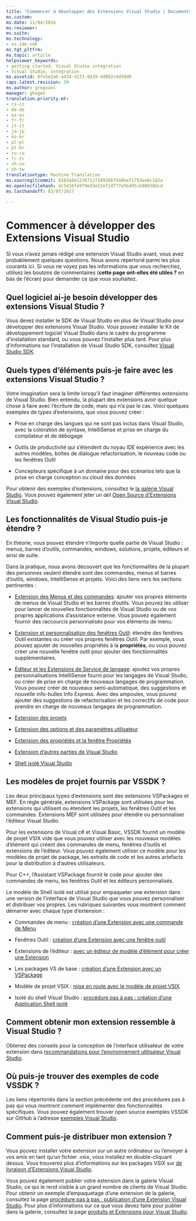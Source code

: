 ```yaml
---
title: "Commencer à développer des Extensions Visual Studio | Documents Microsoft"
ms.custom: 
ms.date: 11/04/2016
ms.reviewer: 
ms.suite: 
ms.technology:
- vs-ide-sdk
ms.tgt_pltfrm: 
ms.topic: article
helpviewer_keywords:
- getting started, Visual Studio integration
- Visual Studio, integration
ms.assetid: 8fe5e2ab-a424-4173-9d39-dd082c4d58d0
caps.latest.revision: 29
ms.author: gregvanl
manager: ghogen
translation.priority.mt:
- cs-cz
- de-de
- es-es
- fr-fr
- it-it
- ja-jp
- ko-kr
- pl-pl
- pt-br
- ru-ru
- tr-tr
- zh-cn
- zh-tw
translationtype: Machine Translation
ms.sourcegitcommit: 8163a0e1230712734936b7548bef1753ee0c1d2a
ms.openlocfilehash: dc5416fe979ed3e52ef2df77e5b495cb98038dcd
ms.lasthandoff: 03/07/2017

---
```

# <a name="starting-to-develop-visual-studio-extensions"></a>Commencer à développer des Extensions Visual Studio
Si vous n’avez jamais rédigé une extension Visual Studio avant, vous avez probablement quelques questions. Nous avons répertorié parmi les plus courants ici. Si vous ne voyez pas les informations que vous recherchez, utilisez les boutons de commentaires (**cette page ont-elles été utiles ?** en bas de l’écran) pour demander ce que vous souhaitez.  
  
## <a name="what-software-do-i-need-to-develop-visual-studio-extensions"></a>Quel logiciel ai-je besoin développer des extensions Visual Studio ?  
 Vous devez installer le SDK de Visual Studio en plus de Visual Studio pour développer des extensions Visual Studio. Vous pouvez installer le Kit de développement logiciel Visual Studio dans le cadre du programme d’installation standard, ou vous pouvez l’installer plus tard. Pour plus d’informations sur l’installation de Visual Studio SDK, consultez [Visual Studio SDK](../extensibility/visual-studio-sdk.md).  
  
## <a name="what-kinds-of-things-can-i-do-with-visual-studio-extensions"></a>Quels types d’éléments puis-je faire avec les extensions Visual Studio ?  
 Votre imagination sera la limite lorsqu’il faut imaginer différentes extensions de Visual Studio. Bien entendu, la plupart des extensions avoir quelque chose à faire avec l’écriture de code, mais qui n’a pas le cas. Voici quelques exemples de types d’extensions, que vous pouvez créer :  
  
-   Prise en charge des langues qui ne sont pas inclus dans Visual Studio, avec la coloration de syntaxe, IntelliSense et prise en charge du compilateur et de débogage  
  
-   Outils de productivité qui s’étendent du noyau IDE expérience avec les autres modèles, boîtes de dialogue refactorisation, le nouveau code ou les fenêtres Outil  
  
-   Concepteurs spécifique à un domaine pour des scénarios tels que la prise en charge conception ou cloud des données  
  
 Pour obtenir des exemples d’extensions, consultez le [la galerie Visual Studio](https://visualstudiogallery.msdn.microsoft.com/). Vous pouvez également jeter un œil [Open Source d’Extensions Visual Studio](https://github.com/Microsoft/extendvs/blob/master/CommunityExtensions.md).  
  
## <a name="which-visual-studio-features-can-i-extend"></a>Les fonctionnalités de Visual Studio puis-je étendre ?  
 En théorie, vous pouvez étendre n’importe quelle partie de Visual Studio : menus, barres d’outils, commandes, windows, solutions, projets, éditeurs et ainsi de suite.  
  
 Dans la pratique, nous avons découvert que les fonctionnalités de la plupart des personnes veulent étendre sont des commandes, menus et barres d’outils, windows, IntelliSense et projets. Voici des liens vers les sections pertinentes :  
  
-   [Extension des Menus et des commandes](../extensibility/extending-menus-and-commands.md): ajouter vos propres éléments de menus de Visual Studio et les barres d’outils. Vous pouvez les utiliser pour lancer de nouvelles fonctionnalités de Visual Studio ou de vos propres applications d’assistance externe. Vous pouvez également fournir des raccourcis personnalisés pour vos éléments de menu.  
  
-   [Extension et personnalisation des fenêtres Outil](../extensibility/extending-and-customizing-tool-windows.md): étendre des fenêtres Outil existantes ou créer vos propres fenêtres Outil. Par exemple, vous pouvez ajouter de nouvelles propriétés à la **propriétés**, ou vous pouvez créer une nouvelle fenêtre outil pour ajouter des fonctionnalités supplémentaires.  
  
-   [Éditeur et les Extensions de Service de langage](../extensibility/editor-and-language-service-extensions.md): ajoutez vos propres personnalisations IntelliSense fourni pour les langages de Visual Studio, ou créer de prise en charge de nouveaux langages de programmation. Vous pouvez créer de nouveaux semi-automatique, des suggestions et nouvelle info-bulles Info Express. Avec des ampoules, vous pouvez ajouter des suggestions de refactorisation et les correctifs de code pour prendre en charge de nouveaux langages de programmation.  
  
-   [Extension des projets](../extensibility/extending-projects.md)  
  
-   [Extension des options et des paramètres utilisateur](../extensibility/extending-user-settings-and-options.md)  
  
-   [Extension des propriétés et la fenêtre Propriétés](../extensibility/extending-properties-and-the-property-window.md)  
  
-   [Extension d’autres parties de Visual Studio](../extensibility/extending-other-parts-of-visual-studio.md)  
  
-   [Shell isolé Visual Studio](../extensibility/visual-studio-isolated-shell.md)  
  
##  <a name="BKMK_ProjectTemplate"></a>Les modèles de projet fournis par VSSDK ?  
 Les deux principaux types d’extensions sont des extensions VSPackages et MEF. En règle générale, extensions VSPackage sont utilisées pour les extensions qui utilisent ou étendent les projets, les fenêtres Outil et les commandes. Extensions MEF sont utilisées pour étendre ou personnaliser l’éditeur Visual Studio.  
  
 Pour les extensions de Visual c# et Visual Basic, VSSDK fournit un modèle de projet VSIX vide que vous pouvez utiliser avec les nouveaux modèles d’élément qui créent des commandes de menu, fenêtres d’outils et extensions de l’éditeur. Vous pouvez également utiliser ce modèle pour les modèles de projet de package, les extraits de code et les autres artefacts pour la distribution à d’autres utilisateurs.  
  
 Pour C++, l’Assistant VSPackage fournit le code pour ajouter des commandes de menu, les fenêtres Outil et les éditeurs personnalisés.  
  
 Le modèle de Shell isolé est utilisé pour empaqueter une extension dans une version de l’interface de Visual Studio que vous pouvez personnaliser et distribuer vos propres. Les rubriques suivantes vous montrent comment démarrer avec chaque type d’extension :  
  
-   Commandes de menu : [création d’une Extension avec une commande de Menu](../extensibility/creating-an-extension-with-a-menu-command.md)  
  
-   Fenêtres Outil : [création d’une Extension avec une fenêtre outil](../extensibility/creating-an-extension-with-a-tool-window.md)  
  
-   Extensions de l’éditeur : [avec un éditeur de modèle d’élément pour créer une Extension](../extensibility/creating-an-extension-with-an-editor-item-template.md)  
  
-   Les packages VS de base : [création d’une Extension avec un VSPackage](../extensibility/creating-an-extension-with-a-vspackage.md)  
  
-   Modèle de projet VSIX : [mise en route avec le modèle de projet VSIX](../extensibility/getting-started-with-the-vsix-project-template.md)  
  
-   Isolé du shell Visual Studio : [procédure pas à pas : création d’une Application Shell isolé](../extensibility/walkthrough-creating-a-basic-isolated-shell-application.md)  
  
## <a name="how-do-i-get-my-extension-to-look-like-visual-studio"></a>Comment obtenir mon extension ressemble à Visual Studio ?  
 Obtenez des conseils pour la conception de l’interface utilisateur de votre extension dans [recommandations pour l’environnement utilisateur Visual Studio](../extensibility/ux-guidelines/visual-studio-user-experience-guidelines.md).  
  
## <a name="where-can-i-find-examples-of-vssdk-code"></a>Où puis-je trouver des exemples de code VSSDK ?  
 Les liens répertoriés dans la section précédente ont des procédures pas à pas qui vous montrent comment implémenter des fonctionnalités spécifiques. Vous pouvez également trouver open source exemples VSSDK sur GitHub à l’adresse [exemples Visual Studio](https://aka.ms/vs2015sdksamples).  
  
## <a name="how-can-i-distribute-my-extension"></a>Comment puis-je distribuer mon extension ?  
 Vous pouvez installer votre extension sur un autre ordinateur ou l’envoyer à vos amis en tant qu’un fichier .vsix, vous installez en double-cliquant dessus. Vous trouverez plus d’informations sur les packages VSIX sur [de livraison d’Extensions Visual Studio](../extensibility/shipping-visual-studio-extensions.md).  
  
 Vous pouvez également publier votre extension dans la galerie Visual Studio, ce qui le rend visible à un grand nombre de clients de Visual Studio. Pour obtenir un exemple d’empaquetage d’une extension de la galerie, consultez la page [procédure pas à pas : publication d’une Extension Visual Studio](../extensibility/walkthrough-publishing-a-visual-studio-extension.md). Pour plus d’informations sur ce que vous devez faire pour publier dans la galerie, consultez la page [produits et Extensions pour Visual Studio](https://visualstudiogallery.msdn.microsoft.com/).
